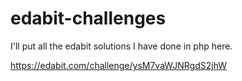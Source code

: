 # edabit-challenges

I'll put all the edabit solutions I have done in php here.

https://edabit.com/challenge/ysM7vaWJNRgdS2jhW
